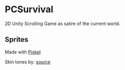 # PCSurvival
2D Unity Scrolling Game as satire of the current world.


## Sprites
Made with [Piskel](https://piskel.com)

Skin tones by: [source](https://i.pinimg.com/originals/b9/1e/9d/b91e9d2b7775e5b94fdd940e581a730b.png)

